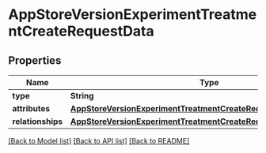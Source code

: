 # AppStoreVersionExperimentTreatmentCreateRequestData

## Properties
Name | Type | Description | Notes
------------ | ------------- | ------------- | -------------
**type** | **String** |  | 
**attributes** | [**AppStoreVersionExperimentTreatmentCreateRequestDataAttributes**](AppStoreVersionExperimentTreatmentCreateRequestDataAttributes.md) |  | 
**relationships** | [**AppStoreVersionExperimentTreatmentCreateRequestDataRelationships**](AppStoreVersionExperimentTreatmentCreateRequestDataRelationships.md) |  | [optional] 

[[Back to Model list]](../README.md#documentation-for-models) [[Back to API list]](../README.md#documentation-for-api-endpoints) [[Back to README]](../README.md)


